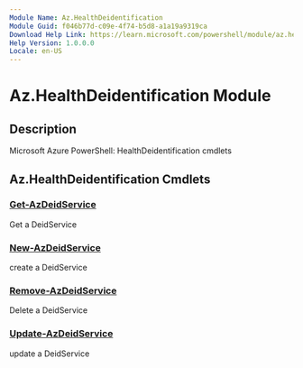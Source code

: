 ```yaml
---
Module Name: Az.HealthDeidentification
Module Guid: f046b77d-c09e-4f74-b5d8-a1a19a9319ca
Download Help Link: https://learn.microsoft.com/powershell/module/az.healthdeidentification
Help Version: 1.0.0.0
Locale: en-US
---
```


# Az.HealthDeidentification Module
## Description
Microsoft Azure PowerShell: HealthDeidentification cmdlets

## Az.HealthDeidentification Cmdlets
### [Get-AzDeidService](Get-AzDeidService.md)
Get a DeidService

### [New-AzDeidService](New-AzDeidService.md)
create a DeidService

### [Remove-AzDeidService](Remove-AzDeidService.md)
Delete a DeidService

### [Update-AzDeidService](Update-AzDeidService.md)
update a DeidService

